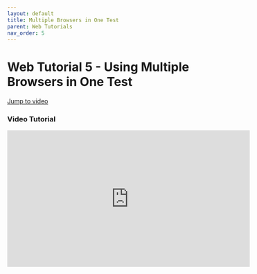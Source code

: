 ```yaml
---
layout: default
title: Multiple Browsers in One Test
parent: Web Tutorials
nav_order: 5
---
```


# Web Tutorial 5 - Using Multiple Browsers in One Test

[Jump to video](#video-tutorial)

### Video Tutorial

<iframe width="560" height="315" src="https://www.youtube.com/embed/v8YDCA72KNs" frameborder="0" allow="accelerometer; autoplay; encrypted-media; gyroscope; picture-in-picture" allowfullscreen></i
